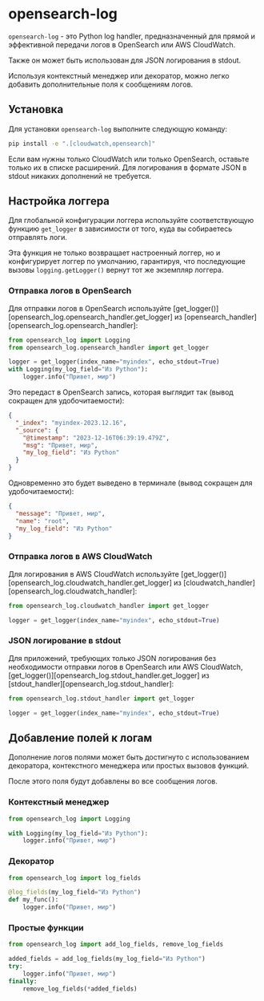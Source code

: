 # opensearch-log

`opensearch-log` - это Python log handler, предназначенный для прямой и эффективной передачи логов в 
OpenSearch или AWS CloudWatch.

Также он может быть использован для JSON логирования в stdout.

Используя контекстный менеджер или декоратор, можно легко добавить дополнительные поля к сообщениям 
логов.

## Установка

Для установки `opensearch-log` выполните следующую команду:

```bash
pip install -e ".[cloudwatch,opensearch]"
```

Если вам нужны только CloudWatch или только OpenSearch, оставьте только их в списке расширений.
Для логирования в формате JSON в stdout никаких дополнений не требуется.

## Настройка логгера

Для глобальной конфигурации логгера используйте соответствующую функцию `get_logger` в зависимости 
от того, куда вы собираетесь отправлять логи. 

Эта функция не только возвращает настроенный логгер, но и конфигурирует логгер по умолчанию, 
гарантируя, что последующие вызовы `logging.getLogger()` вернут тот же экземпляр логгера.

### Отправка логов в OpenSearch

Для отправки логов в OpenSearch используйте
[get_logger()][opensearch_log.opensearch_handler.get_logger] из 
[opensearch_handler][opensearch_log.opensearch_handler]:

```python
from opensearch_log import Logging
from opensearch_log.opensearch_handler import get_logger

logger = get_logger(index_name="myindex", echo_stdout=True)
with Logging(my_log_field="Из Python"):
    logger.info("Привет, мир")
```

Это передаст в OpenSearch запись, которая выглядит так (вывод сокращен для удобочитаемости):

```json
{
  "_index": "myindex-2023.12.16",
  "_source": {
    "@timestamp": "2023-12-16T06:39:19.479Z",
    "msg": "Привет, мир",
    "my_log_field": "Из Python"
  }
}
```

Одновременно это будет выведено в терминале (вывод сокращен для удобочитаемости):

```json
{
  "message": "Привет, мир",
  "name": "root",
  "my_log_field": "Из Python"
}
```

### Отправка логов в AWS CloudWatch

Для логирования в AWS CloudWatch используйте 
[get_logger()][opensearch_log.cloudwatch_handler.get_logger] из 
[cloudwatch_handler][opensearch_log.cloudwatch_handler]:

```python
from opensearch_log.cloudwatch_handler import get_logger

logger = get_logger(index_name="myindex", echo_stdout=True)
```

### JSON логирование в stdout

Для приложений, требующих только JSON логирования без необходимости отправки логов в OpenSearch 
или AWS CloudWatch, [get_logger()][opensearch_log.stdout_handler.get_logger] из 
[stdout_handler][opensearch_log.stdout_handler]:

```python
from opensearch_log.stdout_handler import get_logger

logger = get_logger(index_name="myindex", echo_stdout=True)
```

## Добавление полей к логам

Дополнение логов полями может быть достигнуто с использованием декоратора, контекстного менеджера 
или простых вызовов функций. 

После этого поля будут добавлены во все сообщения логов.

### Контекстный менеджер

```python
from opensearch_log import Logging

with Logging(my_log_field="Из Python"):
    logger.info("Привет, мир")
```

### Декоратор

```python
from opensearch_log import log_fields

@log_fields(my_log_field="Из Python")
def my_func():
    logger.info("Привет, мир")
```

### Простые функции

```python
from opensearch_log import add_log_fields, remove_log_fields

added_fields = add_log_fields(my_log_field="Из Python")
try:
    logger.info("Привет, мир")
finally:
    remove_log_fields(*added_fields)
```
